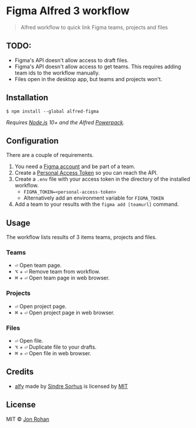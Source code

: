 # Figma Alfred 3 workflow

> Alfred workflow to quick link Figma teams, projects and files

## TODO:

- Figma's API doesn't allow access to draft files.
- Figma's API doesn't allow access to get teams. This requires adding team ids to the workflow manually.
- Files open in the desktop app, but teams and projects won't.

## Installation

```
$ npm install --global alfred-figma
```

*Requires [Node.js](https://nodejs.org) 10+ and the Alfred [Powerpack](https://www.alfredapp.com/powerpack/).*

## Configuration

There are a couple of requirements.

1. You need a [Figma account](https://www.figma.com) and be part of a team.
2. Create a [Personal Access Token](https://www.figma.com/developers/docs#auth-dev-token) so you can reach the API.
3. Create a `.env` file with your access token in the directory of the installed workflow.
   - `FIGMA_TOKEN=<personal-access-token>`
   - Alternatively add an environment variable for `FIGMA_TOKEN`
4. Add a team to your results with the `figma add [teamurl]` command.

## Usage

The workflow lists results of 3 items teams, projects and files.

### Teams

- <kbd>⏎</kbd> Open team page.
- <kbd>⌥</kbd> + <kbd>⏎</kbd> Remove team from workflow.
- <kbd>⌘</kbd> + <kbd>⏎</kbd> Open team page in web browser.

### Projects

- <kbd>⏎</kbd> Open project page.
- <kbd>⌘</kbd> + <kbd>⏎</kbd> Open project page in web browser.

### Files

- <kbd>⏎</kbd> Open file.
- <kbd>⌥</kbd> + <kbd>⏎</kbd> Duplicate file to your drafts.
- <kbd>⌘</kbd> + <kbd>⏎</kbd> Open file in web browser.

## Credits

- [alfy](https://github.com/sindresorhus/alfy) made by [Sindre Sorhus](https://sindresorhus.com/) is licensed by [MIT](https://github.com/sindresorhus/alfy/blob/master/license)


## License

MIT © [Jon Rohan](http://jonrohan.codes/)

